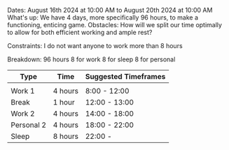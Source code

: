 Dates: August 16th 2024 at 10:00 AM to August 20th 2024 at 10:00 AM
What's up: We have 4 days, more specifically 96 hours, to make a functioning, enticing game.
Obstacles:
	How will we split our time optimally to allow for both efficient working and ample rest?

Constraints: 
	I do not want anyone to work more than 8 hours

Breakdown:
96 hours
	8 for work
	8 for sleep
	8 for personal


| Type       | Time    | Suggested Timeframes |
| ---------- | ------- | -------------------- |
|            |         |                      |
| Work 1     | 4 hours | 8:00 - 12:00         |
| Break      | 1 hour  | 12:00 - 13:00        |
| Work 2     | 4 hours | 14:00 - 18:00        |
| Personal 2 | 4 hours | 18:00 - 22:00        |
| Sleep      | 8 hours | 22:00 -              |
